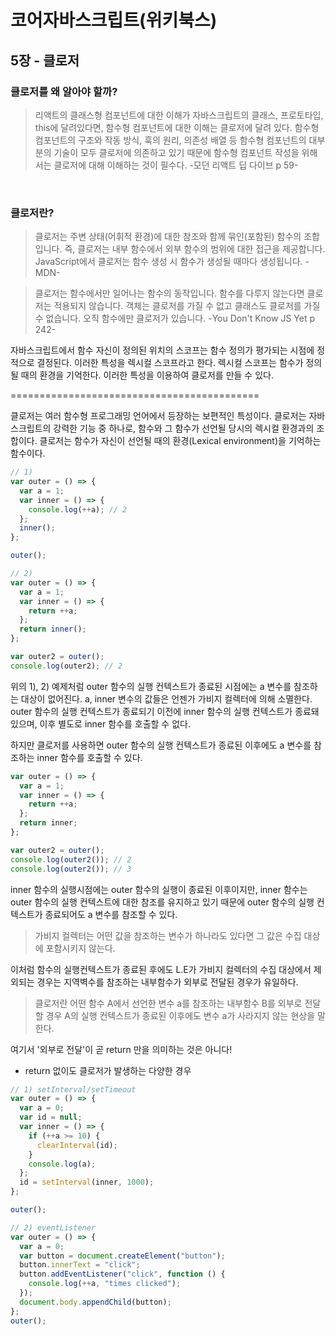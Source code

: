# 코어자바스크립트(위키북스)

## 5장 - 클로저

### 클로저를 왜 알아야 할까?

> 리액트의 클래스형 컴포넌트에 대한 이해가 자바스크립트의 클래스, 프로토타입, this에 달려있다면, 함수형 컴포넌트에 대한 이해는 클로저에 달려 있다. 함수형 컴포넌트의 구조와 작동 방식, 훅의 원리, 의존성 배열 등 함수형 컴포넌트의 대부분의 기술이 모두 클로저에 의존하고 있기 때문에 함수형 컴포넌트 작성을 위해서는 클로저에 대해 이해하는 것이 필수다. -모던 리액트 딥 다이브 p 59-

<br/>

### 클로저란?

> 클로저는 주변 상태(어휘적 환경)에 대한 참조와 함께 묶인(포함된) 함수의 조합입니다. 즉, 클로저는 내부 함수에서 외부 함수의 범위에 대한 접근을 제공합니다. JavaScript에서 클로저는 함수 생성 시 함수가 생성될 때마다 생성됩니다. -MDN-

> 클로저는 함수에서만 일어나는 함수의 동작입니다. 함수를 다루지 않는다면 클로저는 적용되지 않습니다. 객체는 클로저를 가질 수 없고 클래스도 클로저를 가질 수 없습니다. 오직 함수에만 클로저가 있습니다. -You Don't Know JS Yet p 242-

자바스크립트에서 함수 자신이 정의된 위치의 스코프는 함수 정의가 평가되는 시점에 정적으로 결정된다. 이러한 특성을 렉시컬 스코프라고 한다. 렉시컬 스코프는 함수가 정의될 때의 환경을 기억한다. 이러한 특성을 이용하여 클로저를 만들 수 있다.

===========================================

클로저는 여러 함수형 프로그래밍 언어에서 등장하는 보편적인 특성이다.
클로저는 자바스크립트의 강력한 기능 중 하나로, 함수와 그 함수가 선언될 당시의 렉시컬 환경과의 조합이다.
클로저는 함수가 자신이 선언될 때의 환경(Lexical environment)을 기억하는 함수이다.

```javascript
// 1)
var outer = () => {
  var a = 1;
  var inner = () => {
    console.log(++a); // 2
  };
  inner();
};

outer();

// 2)
var outer = () => {
  var a = 1;
  var inner = () => {
    return ++a;
  };
  return inner();
};

var outer2 = outer();
console.log(outer2); // 2
```

위의 1), 2) 예제처럼 outer 함수의 실행 컨텍스트가 종료된 시점에는 a 변수를 참조하는 대상이 없어진다. a, inner 변수의 값들은 언젠가 가비지 컬렉터에 의해 소멸한다. outer 함수의 실행 컨텍스트가 종료되기 이전에 inner 함수의 실행 컨텍스트가 종료돼 있으며, 이후 별도로 inner 함수를 호출할 수 없다.

하지만 클로저를 사용하면 outer 함수의 실행 컨텍스트가 종료된 이후에도 a 변수를 참조하는 inner 함수를 호출할 수 있다.

```javascript
var outer = () => {
  var a = 1;
  var inner = () => {
    return ++a;
  };
  return inner;
};

var outer2 = outer();
console.log(outer2()); // 2
console.log(outer2()); // 3
```

inner 함수의 실행시점에는 outer 함수의 실행이 종료된 이후이지만, inner 함수는 outer 함수의 실행 컨텍스트에 대한 참조를 유지하고 있기 때문에 outer 함수의 실행 컨텍스트가 종료되어도 a 변수를 참조할 수 있다.

> 가비지 컬렉터는 어떤 값을 참조하는 변수가 하나라도 있다면 그 값은 수집 대상에 포함시키지 않는다.

이처럼 함수의 실행컨텍스트가 종료된 후에도 L.E가 가비지 컬렉터의 수집 대상에서 제외되는 경우는 지역벽수를 참조하는 내부함수가 외부로 전달된 경우가 유일하다.

> 클로저란 어떤 함수 A에서 선언한 변수 a를 참조하는 내부함수 B를 외부로 전달할 경우 A의 실행 컨텍스트가 종료된 이후에도 변수 a가 사라지지 않는 현상을 말한다.

여기서 '외부로 전달'이 곧 return 만을 의미하는 것은 아니다!

- return 없이도 클로저가 발생하는 다양한 경우

```javascript
// 1) setInterval/setTimeout
var outer = () => {
  var a = 0;
  var id = null;
  var inner = () => {
    if (++a >= 10) {
      clearInterval(id);
    }
    console.log(a);
  };
  id = setInterval(inner, 1000);
};

outer();

// 2) eventListener
var outer = () => {
  var a = 0;
  var button = document.createElement("button");
  button.innerText = "click";
  button.addEventListener("click", function () {
    console.log(++a, "times clicked");
  });
  document.body.appendChild(button);
};
outer();
```
